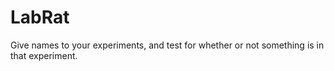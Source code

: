 LabRat
======

Give names to your experiments, and test for whether or not something is in that experiment.
